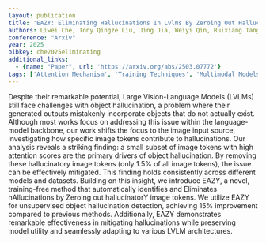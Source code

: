 ```yaml
---
layout: publication
title: 'EAZY: Eliminating Hallucinations In Lvlms By Zeroing Out Hallucinatory Image Tokens'
authors: Liwei Che, Tony Qingze Liu, Jing Jia, Weiyi Qin, Ruixiang Tang, Vladimir Pavlovic
conference: "Arxiv"
year: 2025
bibkey: che2025eliminating
additional_links:
  - {name: "Paper", url: 'https://arxiv.org/abs/2503.07772'}
tags: ['Attention Mechanism', 'Training Techniques', 'Multimodal Models', 'Model Architecture']
---
```

Despite their remarkable potential, Large Vision-Language Models (LVLMs)
still face challenges with object hallucination, a problem where their
generated outputs mistakenly incorporate objects that do not actually exist.
Although most works focus on addressing this issue within the language-model
backbone, our work shifts the focus to the image input source, investigating
how specific image tokens contribute to hallucinations. Our analysis reveals a
striking finding: a small subset of image tokens with high attention scores are
the primary drivers of object hallucination. By removing these hallucinatory
image tokens (only 1.5% of all image tokens), the issue can be effectively
mitigated. This finding holds consistently across different models and
datasets. Building on this insight, we introduce EAZY, a novel, training-free
method that automatically identifies and Eliminates hAllucinations by Zeroing
out hallucinatorY image tokens. We utilize EAZY for unsupervised object
hallucination detection, achieving 15% improvement compared to previous
methods. Additionally, EAZY demonstrates remarkable effectiveness in mitigating
hallucinations while preserving model utility and seamlessly adapting to
various LVLM architectures.
